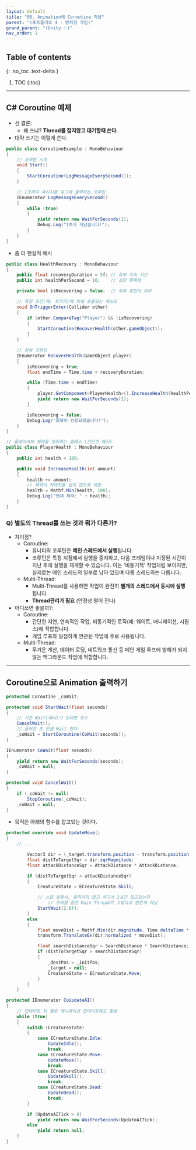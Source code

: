 ```yaml
---
layout: default
title: "06. Animation에 Coroutine 적용"
parent: "(포트폴리오 4 - 방치형 게임)"
grand_parent: "(Unity ✨)"
nav_order: 1
---
```


## Table of contents
{: .no_toc .text-delta }

1. TOC
{:toc}

---

## C# Coroutine 예제

* 선 결론: 
    * 왜 쓰냐? **Thread를 잡지않고 대기할때 쓴다.**
* 대략 쓰기는 이렇게 쓴다.

```csharp
public class CoroutineExample : MonoBehaviour
{
    // 코루틴 시작
    void Start()
    {
        StartCoroutine(LogMessageEverySecond());
    }

    // 1초마다 메시지를 로그에 출력하는 코루틴
    IEnumerator LogMessageEverySecond()
    {
        while (true)
        {
            yield return new WaitForSeconds(1);
            Debug.Log("1초가 지났습니다!");
        }
    }
}
```

* 좀 더 현실적 예시

```csharp
public class HealthRecovery : MonoBehaviour
{
    public float recoveryDuration = 5f; // 회복 지속 시간
    public int healthPerSecond = 10;    // 초당 회복량

    private bool isRecovering = false;  // 회복 중인지 여부

    // 특정 조건(예: 트리거)에 의해 호출되는 메소드
    void OnTriggerEnter(Collider other)
    {
        if (other.CompareTag("Player") && !isRecovering)
        {
            StartCoroutine(RecoverHealth(other.gameObject));
        }
    }

    // 회복 코루틴
    IEnumerator RecoverHealth(GameObject player)
    {
        isRecovering = true;
        float endTime = Time.time + recoveryDuration;

        while (Time.time < endTime)
        {
            player.GetComponent<PlayerHealth>().IncreaseHealth(healthPerSecond);
            yield return new WaitForSeconds(1);
        }

        isRecovering = false;
        Debug.Log("회복이 완료되었습니다!");
    }
}

// 플레이어의 체력을 관리하는 클래스 (간단한 예시)
public class PlayerHealth : MonoBehaviour
{
    public int health = 100;

    public void IncreaseHealth(int amount)
    {
        health += amount;
        // 체력이 최대치를 넘지 않도록 제한
        health = Mathf.Min(health, 100);
        Debug.Log("현재 체력: " + health);
    }
}

```

### Q) 별도의 Thread를 쓰는 것과 뭐가 다른가?

* 차이점?
    * Coroutine: 
        * 유니티의 코루틴은 **메인 스레드에서 실행**됩니다. 
        * 코루틴은 특정 지점에서 실행을 중지하고, 다음 프레임이나 지정된 시간이 지난 후에 실행을 재개할 수 있습니다. 이는 '비동기적' 작업처럼 보이지만, 실제로는 메인 스레드의 일부로 남아 있으며 다중 스레드와는 다릅니다.
    * Multi-Thread: 
        * Multi-Thread를 사용하면 작업이 완전히 **별개의 스레드에서 동시에 실행**됩니다. 
        * **Thread관리가 필요** (안정성 떨어 진다)
* 어디쓰면 좋을까?:
    * Coroutine: 
        * 간단한 지연, 연속적인 작업, 비동기적인 로직(예: 웨이트, 애니메이션, 시퀀스)에 적합합니다. 
        * 게임 루프와 밀접하게 연관된 작업에 주로 사용됩니다.
    * Multi-Thread: 
        * 무거운 계산, 데이터 로딩, 네트워크 통신 등 메인 게임 루프에 방해가 되지 않는 백그라운드 작업에 적합합니다. 

---

## Coroutine으로 Animation 출력하기

```csharp
protected Coroutine _coWait;

protected void StartWait(float seconds)
{
    // 기존 Wait(애니)가 있다면 취소
    CancelWait();
    // 들어온 초 만큼 Wait 한다
    _coWait = StartCoroutine(CoWait(seconds));
}

IEnumerator CoWait(float seconds)
{
    yield return new WaitForSeconds(seconds);
    _coWait = null;
}

protected void CancelWait()
{
    if (_coWait != null)
        StopCoroutine(_coWait);
    _coWait = null;
}
```

* 목적은 아래의 함수를 잡고있는 것이다.

```csharp
protected override void UpdateMove()
{
    // ...

        Vector3 dir = (_target.transform.position - transform.position);
        float distToTargetSqr = dir.sqrMagnitude;
        float attackDistanceSqr = AttackDistance * AttackDistance;

        if (distToTargetSqr < attackDistanceSqr)
        {
            CreatureState = ECreatureState.Skill;

            // 스킬 발동시, 움직이지 않고 여기서 2초간 잡고있는다
                // 주의할 점은 Main Thread가 그렇다고 멈춘게 아님
            StartWait(2.0f);
        }
        else
        {
            float moveDist = Mathf.Min(dir.magnitude, Time.deltaTime * Speed);
            transform.TranslateEx(dir.normalized * moveDist);

            float searchDistanceSqr = SearchDistance * SearchDistance;
            if (distToTargetSqr > searchDistanceSqr)
            {
                _destPos = _initPos;
                _target = null;
                CreatureState = ECreatureState.Move;
            }
        }
    }
```

```csharp
protected IEnumerator CoUpdateAI()
{
    // 업데이트 틱 별로 애니메이션 업데이트에도 활용
    while (true)
    {
        switch (CreatureState)
        {
            case ECreatureState.Idle:
                UpdateIdle();
                break;
            case ECreatureState.Move:
                UpdateMove();
                break;
            case ECreatureState.Skill:
                UpdateSkill();
                break;
            case ECreatureState.Dead:
                UpdateDead();
                break;
        }

        if (UpdateAITick > 0)
            yield return new WaitForSeconds(UpdateAITick);
        else
            yield return null;
    }
}
```